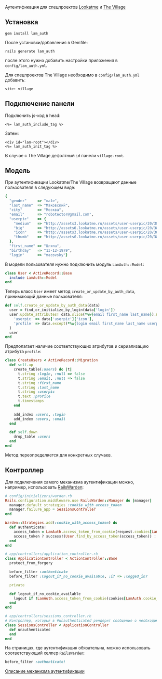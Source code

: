 Аутентификация для спецпроектов [Lookatme](http://www.lookatme.ru) и [The Village](http://www.the-village.ru)

## Установка

    gem install lam_auth

После установки/добавления в Gemfile:

    rails generate lam_auth

после этого нужно добавить настройки приложения в `config/lam_auth.yml`. 

Для спецпроектов The Village необходимо в `config/lam_auth.yml` добавить:

    site: village

## Подключение панели

Подключить js-код в head:
  
    <%= lam_auth_include_tag %>
  
Затем:

    <div id="lam-root"></div>
    <%= lam_auth_init_tag %>

В случае с The Village дефолтный `id` панели `village-root`.

## Модель

При аутентификации Lookatme/The Village возвращают данные пользователя в следующем виде:

```ruby
{
  "gender"     => "male",
  "last_name"  => "Маковский",
  "city"       => "Москва",
  "email"      => "robotector@gmail.com",
  "userpic"    => {
    "medium"   => "http://assets3.lookatme.ru/assets/user-userpic/20/38/3/user-userpic-medium.jpg",
    "big"      => "http://assets0.lookatme.ru/assets/user-userpic/20/38/3/user-userpic-big.jpg",
    "icon"     => "http://assets3.lookatme.ru/assets/user-userpic/20/38/3/user-userpic-icon.jpg",
    "thumb"    => "http://assets0.lookatme.ru/assets/user-userpic/20/38/3/user-userpic-thumb.jpg"
  },
  "first_name" => "Шляпа",
  "birthday"   => "13-12-1979",
  "login"      => "macovsky"}
```

В модели пользователя нужно подключить модуль `LamAuth::Model`:

```ruby
class User < ActiveRecord::Base
  include LamAuth::Model
end
```

Теперь класс `User` имеет метод `create_or_update_by_auth_data`, принимающий данные пользователя:

```ruby
def self.create_or_update_by_auth_data(data)
  user = find_or_initialize_by_login(data['login'])
  user.update_attributes! data.slice(*%w{email first_name last_name}).merge(
    'userpic' => data['userpic']['icon'], 
    'profile' => data.except(*%w{login email first_name last_name userpic})
  )
  user
end
```

Предполагает наличие соответствующих атрибутов и сериализацию атрибута `profile`: 

```ruby
class CreateUsers < ActiveRecord::Migration
  def self.up
    create_table(:users) do |t|
      t.string :login, :null => false
      t.string :email, :null => false
      t.string :first_name
      t.string :last_name
      t.string :userpic
      t.text :profile
      t.timestamps
    end
    
    add_index :users, :login
    add_index :users, :email
  end

  def self.down
    drop_table :users
  end
end
```

Метод переопределяется для конкретных случаев.

## Контроллер

Для подключения самого механизма аутентификации можно, например, использовать [RailsWarden](http://github.com/hassox/rails_warden):

```ruby
# config/initializers/warden.rb
Rails.configuration.middleware.use RailsWarden::Manager do |manager|
  manager.default_strategies :cookie_with_access_token
  manager.failure_app = SessionsController
end

Warden::Strategies.add(:cookie_with_access_token) do
  def authenticate!
    access_token = LamAuth.access_token_from_cookie(request.cookies[LamAuth.cookie_id])
    access_token ? success!(User.find_by_access_token(access_token)) : fail
  end
end

# app/controllers/application_controller.rb
class ApplicationController < ActionController::Base
  protect_from_forgery

  before_filter :authenticate
  before_filter :logout_if_no_cookie_available, :if => :logged_in?

  private

  def logout_if_no_cookie_available
    logout if !LamAuth.access_token_from_cookie(cookies[LamAuth.cookie_id])
  end
end

# app/controllers/sessions_controller.rb 
# Контроллер, который в #unauthenticated рендерит сообщение о необходимости авторизоваться/зарегистрироваться.
class SessionsController < ApplicationController
  def unauthenticated
  end
end
```

На страницах, где аутентификация обязательна, можно использовать соответствующий хелпер `RailsWarden`:

```ruby
before_filter :authenticate!
```

[Описание механизма аутентификации](https://github.com/downloads/macovsky/lam_auth/Look%20At%20Me%20&%20The%20Village%20OAuth.pdf)
